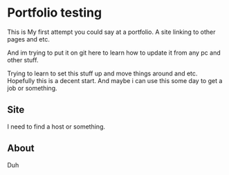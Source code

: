 # Portfolio testing

This is My first attempt you could say at a portfolio. A site linking to other pages and etc.

And im trying to put it on git here to learn how to update it from any pc and other stuff.

Trying to learn to set this stuff up and move things around and etc. Hopefully this is a decent start. And maybe i can use this some day to get a job or something.

## Site

I need to find a host or something.

## About

Duh
